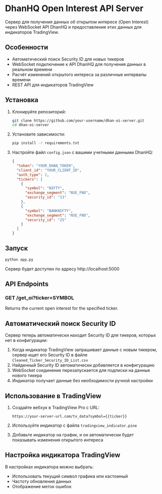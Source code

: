 # DhanHQ Open Interest API Server

Сервер для получения данных об открытом интересе (Open Interest) через WebSocket API DhanHQ и предоставления этих данных для индикаторов TradingView.

## Особенности

- Автоматический поиск Security ID для новых тикеров
- WebSocket подключение к API DhanHQ для получения данных в реальном времени
- Расчёт изменений открытого интереса за различные интервалы времени
- REST API для индикаторов TradingView

## Установка

1. Клонируйте репозиторий:
   ```bash
   git clone https://github.com/your-username/dhan-oi-server.git
   cd dhan-oi-server
   ```

2. Установите зависимости:
   ```bash
   pip install -r requirements.txt
   ```

3. Настройте файл `config.json` с вашими учетными данными DhanHQ:
   ```json
   {
     "token": "YOUR_DHAN_TOKEN",
     "client_id": "YOUR_CLIENT_ID",
     "auth_type": 2,
     "tickers": [
       {
         "symbol": "NIFTY",
         "exchange_segment": "NSE_FNO",
         "security_id": "13"
       },
       {
         "symbol": "BANKNIFTY",
         "exchange_segment": "NSE_FNO",
         "security_id": "25"
       }
     ]
   }
   ```

## Запуск

```bash
python app.py
```

Сервер будет доступен по адресу http://localhost:5000

## API Endpoints

### GET /get_oi?ticker=SYMBOL

Returns the current open interest for the specified ticker. 

## Автоматический поиск Security ID

Сервер теперь автоматически находит Security ID для тикеров, которых нет в конфигурации:

1. Когда индикатор TradingView запрашивает данные с новым тикером, сервер ищет его Security ID в файле `Cleaned_Ticker_Security_ID_List.csv`
2. Найденный Security ID автоматически добавляется в конфигурацию
3. WebSocket соединение перезапускается для подписки на данные нового тикера
4. Индикатор получает данные без необходимости ручной настройки

## Использование в TradingView

1. Создайте вебхук в TradingView Pro с URL:
   ```
   https://your-server-url.com/tv_data?symbol={{ticker}}
   ```

2. Используйте индикатор с файла `tradingview_indicator.pine`

3. Добавьте индикатор на график, и он автоматически будет показывать изменения открытого интереса

## Настройка индикатора TradingView

В настройках индикатора можно выбрать:
- Использовать текущий символ графика или кастомный
- Частоту обновления данных
- Отображение меток ошибок 